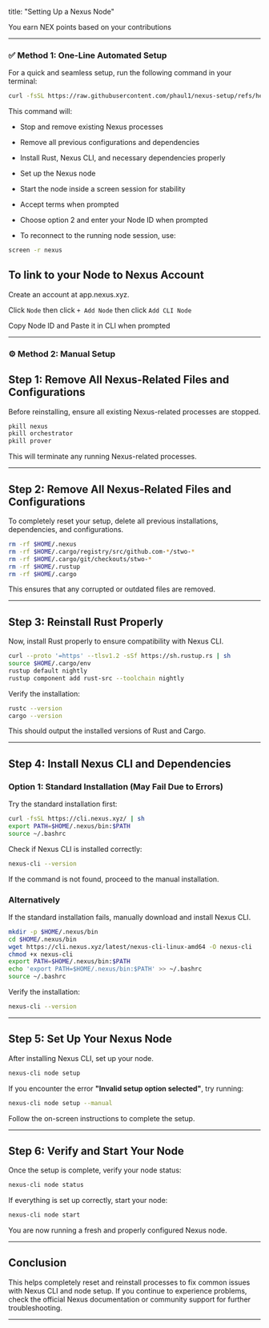 title: "Setting Up a Nexus Node"

You earn NEX points based on your contributions
 
---

  ### ✅ Method 1: One-Line Automated Setup
  
  For a quick and seamless setup, run the following command in your terminal:
  
  ```bash
  curl -fsSL https://raw.githubusercontent.com/phaul1/nexus-setup/refs/heads/main/nexus-setup.sh | bash
```

This command will:

- Stop and remove existing Nexus processes

- Remove all previous configurations and dependencies

- Install Rust, Nexus CLI, and necessary dependencies properly

- Set up the Nexus node

- Start the node inside a screen session for stability

- Accept terms when prompted

- Choose option 2 and enter your Node ID when prompted

- To reconnect to the running node session, use:

 ```bash
screen -r nexus
```


## To link to your Node to Nexus Account

Create an account at app.nexus.xyz.

Click ``Node`` then click ``+ Add Node`` then click ``Add CLI Node``

Copy Node ID and Paste it in CLI when prompted

---

### ⚙️ Method 2: Manual Setup

## **Step 1: Remove All Nexus-Related Files and Configurations**

Before reinstalling, ensure all existing Nexus-related processes are stopped.

```bash
pkill nexus
pkill orchestrator
pkill prover
```

This will terminate any running Nexus-related processes.

---

## **Step 2: Remove All Nexus-Related Files and Configurations**

To completely reset your setup, delete all previous installations, dependencies, and configurations.

```bash
rm -rf $HOME/.nexus
rm -rf $HOME/.cargo/registry/src/github.com-*/stwo-*
rm -rf $HOME/.cargo/git/checkouts/stwo-*
rm -rf $HOME/.rustup
rm -rf $HOME/.cargo
```

This ensures that any corrupted or outdated files are removed.

---

## **Step 3: Reinstall Rust Properly**
Now, install Rust properly to ensure compatibility with Nexus CLI.

```bash
curl --proto '=https' --tlsv1.2 -sSf https://sh.rustup.rs | sh
source $HOME/.cargo/env
rustup default nightly
rustup component add rust-src --toolchain nightly
```

Verify the installation:

```bash
rustc --version
cargo --version
```

This should output the installed versions of Rust and Cargo.

---

## **Step 4: Install Nexus CLI and Dependencies**

### **Option 1: Standard Installation (May Fail Due to Errors)**
Try the standard installation first:

```bash
curl -fsSL https://cli.nexus.xyz/ | sh
export PATH=$HOME/.nexus/bin:$PATH
source ~/.bashrc
```

Check if Nexus CLI is installed correctly:

```bash
nexus-cli --version
```

If the command is not found, proceed to the manual installation.

### **Alternatively**
If the standard installation fails, manually download and install Nexus CLI.

```bash
mkdir -p $HOME/.nexus/bin
cd $HOME/.nexus/bin
wget https://cli.nexus.xyz/latest/nexus-cli-linux-amd64 -O nexus-cli
chmod +x nexus-cli
export PATH=$HOME/.nexus/bin:$PATH
echo 'export PATH=$HOME/.nexus/bin:$PATH' >> ~/.bashrc
source ~/.bashrc
```

Verify the installation:

```bash
nexus-cli --version
```

---

## **Step 5: Set Up Your Nexus Node**
After installing Nexus CLI, set up your node.

```bash
nexus-cli node setup
```

If you encounter the error **"Invalid setup option selected"**, try running:

```bash
nexus-cli node setup --manual
```

Follow the on-screen instructions to complete the setup.

---

## **Step 6: Verify and Start Your Node**
Once the setup is complete, verify your node status:

```bash
nexus-cli node status
```

If everything is set up correctly, start your node:

```bash
nexus-cli node start
```

You are now running a fresh and properly configured Nexus node.

---

## **Conclusion**
This helps completely reset and reinstall processes to fix common issues with Nexus CLI and node setup. If you continue to experience problems, check the official Nexus documentation or community support for further troubleshooting.

---
